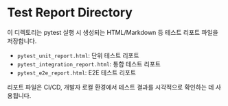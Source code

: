 # Test Report Directory

이 디렉토리는 pytest 실행 시 생성되는 HTML/Markdown 등 테스트 리포트 파일을 저장합니다.

- `pytest_unit_report.html`: 단위 테스트 리포트
- `pytest_integration_report.html`: 통합 테스트 리포트
- `pytest_e2e_report.html`: E2E 테스트 리포트

리포트 파일은 CI/CD, 개발자 로컬 환경에서 테스트 결과를 시각적으로 확인하는 데 사용됩니다.
